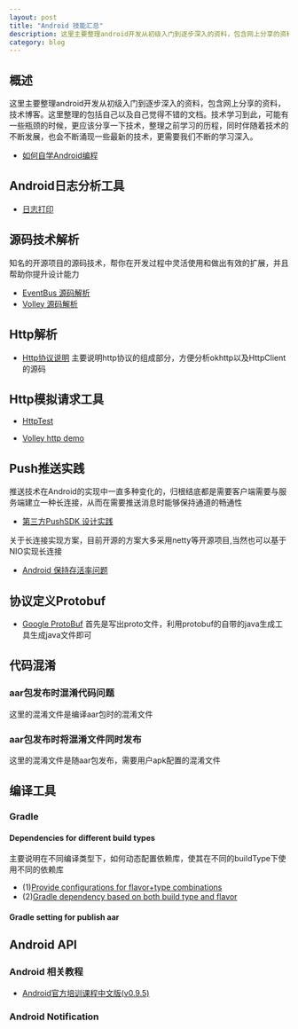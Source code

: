 ```yaml
---
layout: post
title: "Android 技能汇总"
description: 这里主要整理android开发从初级入门到逐步深入的资料，包含网上分享的资料，技术博客。这里整理的包括自己以及自己觉得不错的文档。技术学习到此，可能有一些瓶颈的时候，更应该分享一下技术，整理之前学习的历程，同时伴随着技术的不断发展，也会不断涌现一些最新的技术，更需要我们不断的学习深入。
category: blog
---
```



## 概述
这里主要整理android开发从初级入门到逐步深入的资料，包含网上分享的资料，技术博客。这里整理的包括自己以及自己觉得不错的文档。技术学习到此，可能有一些瓶颈的时候，更应该分享一下技术，整理之前学习的历程，同时伴随着技术的不断发展，也会不断涌现一些最新的技术，更需要我们不断的学习深入。

* [如何自学Android编程 ](http://stormzhang.com/android/2016/01/21/learn-android-byself/#rd?sukey=16298ae1a3e33631d8ff97a89eec05d671fc1dcc6cce14e4aaa88d5b3ea7159b69c06477975258e0a9c46d6dee424b4e)


## Android日志分析工具
* [日志打印](http://blog.csdn.net/hansel/article/details/38088583)

## 源码技术解析
知名的开源项目的源码技术，帮你在开发过程中灵活使用和做出有效的扩展，并且帮助你提升设计能力

* [EventBus 源码解析](http://a.codekk.com/detail/Android/Trinea/EventBus%20%E6%BA%90%E7%A0%81%E8%A7%A3%E6%9E%90)
* [Volley 源码解析](http://a.codekk.com/detail/Android/grumoon/Volley%20%E6%BA%90%E7%A0%81%E8%A7%A3%E6%9E%90)

## Http解析
* [Http协议说明](http://kb.cnblogs.com/page/130970/#whathttp)
   主要说明http协议的组成部分，方便分析okhttp以及HttpClient的源码

## Http模拟请求工具
* [HttpTest](http://www.atool.org/httptest.php)

* [Volley http demo](https://github.com/smanikandan14/Volley-demo)

## Push推送实践
推送技术在Android的实现中一直多种变化的，归根结底都是需要客户端需要与服务端建立一种长连接，从而在需要推送消息时能够保持通道的畅通性

* [第三方PushSDK 设计实践](../push/push_design_thirdparty_doc.md)

关于长连接实现方案，目前开源的方案大多采用netty等开源项目,当然也可以基于NIO实现长连接

* [Android 保持存活率问题](http://www.oschina.net/news/72685/android-process)

## 协议定义Protobuf
* [Google ProtoBuf](https://developers.google.com/protocol-buffers/docs/javatutorial#compiling-your-protocol-buffers)
首先是写出proto文件，利用protobuf的自带的java生成工具生成java文件即可

## 代码混淆
### aar包发布时混淆代码问题
这里的混淆文件是编译aar包时的混淆文件

### aar包发布时将混淆文件同时发布
这里的混淆文件是随aar包发布，需要用户apk配置的混淆文件


## 编译工具
### Gradle
#### Dependencies for different build types
主要说明在不同编译类型下，如何动态配置依赖库，使其在不同的buildType下使用不同的依赖库
* (1)[Provide configurations for flavor+type combinations](https://code.google.com/p/android/issues/detail?id=162285)
* (2)[Gradle dependency based on both build type and flavor](http://stackoverflow.com/questions/28137853/gradle-dependency-based-on-both-build-type-and-flavor)

#### Gradle setting for publish aar

## Android API

### Android 相关教程

* [Android官方培训课程中文版(v0.9.5)](http://hukai.me/android-training-course-in-chinese/index.html)

### Android Notification

